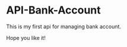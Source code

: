 # API-Bank-Account
<p>This is my first api for managing bank account.</p>
<p> Hope you like it!</p>
